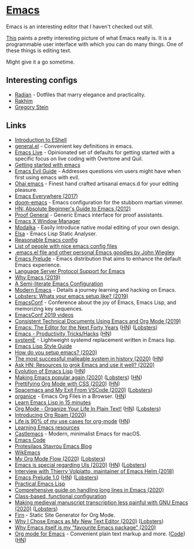 # [Emacs](https://www.gnu.org/software/emacs/)

Emacs is an interesting editor that I haven't checked out still.

[This](https://www.reddit.com/r/emacs/comments/74hetz/emacs_everywhere/) paints a pretty interesting picture of what Emacs really is. It is a programmable user interface with which you can do many things. One of these things is editing text.

Might give it a go sometime.

## Interesting configs

- [Radian](https://github.com/raxod502/radian) - Dotfiles that marry elegance and practicality.
- [Rakhim](https://github.com/freetonik/emacs-dotfiles)
- [Gregory Stein](https://github.com/gjstein/emacs.d)

## Links

- [Introduction to EShell](https://www.youtube.com/watch?v=RhYNu6i_uY4)
- [general.el](https://github.com/noctuid/general.el) - Convenient key definitions in emacs.
- [Emacs Live](https://github.com/overtone/emacs-live) - Opinionated set of defaults for getting started with a specific focus on live coding with Overtone and Quil.
- [Getting started with emacs](http://www.howardism.org/Technical/Emacs/emacs-getting-started.html)
- [Emacs Evil Guide](https://github.com/noctuid/evil-guide) - Addresses questions vim users might have when first using emacs with evil.
- [Ohai emacs](https://github.com/bodil/ohai-emacs) - Finest hand crafted artisanal emacs.d for your editing pleasure.
- [Emacs Everywhere (2017)](https://ambrevar.xyz/emacs-everywhere/)
- [doom-emacs](https://github.com/hlissner/doom-emacs) - Emacs configuration for the stubborn martian vimmer.
- [HN: Absolute Beginner's Guide to Emacs (2012)](https://news.ycombinator.com/item?id=18598544)
- [Proof General](https://github.com/ProofGeneral/PG) - Generic Emacs interface for proof assistants.
- [Emacs X Window Manager](https://github.com/ch11ng/exwm)
- [Modalka](https://github.com/mrkkrp/modalka) - Easily introduce native modal editing of your own design.
- [Elsa](https://github.com/emacs-elsa/Elsa) - Emacs Lisp Static Analyser.
- [Reasonable Emacs config](https://github.com/purcell/emacs.d)
- [List of people with nice emacs config files](https://github.com/caisah/emacs.dz)
- [.emacs.el file and other personal Emacs goodies by John Wiegley](https://github.com/jwiegley/dot-emacs)
- [Emacs Prelude](https://github.com/bbatsov/prelude) - Emacs distribution that aims to enhance the default Emacs experience.
- [Language Server Protocol Support for Emacs](https://github.com/emacs-lsp/lsp-mode)
- [Why Emacs (2019)](https://www.birkey.co/2019-08-04-why-emacs.html)
- [A Semi-literate Emacs Configuration](https://zge.us.to/emacs.d.html)
- [Modern Emacs](http://www.modernemacs.com/) - Details a journey learning and hacking on Emacs.
- [Lobsters: Whats your emacs setup like? (2019)](https://lobste.rs/s/754vk6/whats_your_emacs_setup_like)
- [EmacsConf](https://emacsconf.org/) - Conference about the joy of Emacs, Emacs Lisp, and memorizing key sequences.
- [EmacsConf 2019 videos](https://lists.gnu.org/archive/html/emacsconf-discuss/2019-11/msg00002.html)
- [Consistent Technical Documents Using Emacs and Org Mode (2019)](https://www.youtube.com/watch?v=0g9BcZvQbXU)
- [Emacs: The Editor for the Next Forty Years](https://media.emacsconf.org/2019/26.html) ([HN](https://news.ycombinator.com/item?id=21638197)) ([Lobsters](https://lobste.rs/s/qzu97s/emacs_editor_for_next_forty_years))
- [Emacs - Productivity Tricks/Hacks](http://www.mycpu.org/emacs-productivity-setup/) ([HN](https://news.ycombinator.com/item?id=22129636))
- [systemE](https://github.com/a-schaefers/systemE) - Lightweight systemd replacement written in Emacs lisp.
- [Emacs Lisp Style Guide](https://github.com/bbatsov/emacs-lisp-style-guide)
- [How do you setup emacs? (2020)](https://lobste.rs/s/uv4xpv/how_do_you_setup_emacs)
- [The most successful malleable system in history (2020)](https://malleable.systems/blog/2020/04/01/the-most-successful-malleable-system-in-history/) ([HN](https://news.ycombinator.com/item?id=22875106))
- [Ask HN: Resources to grok Emacs and use it well? (2020)](https://news.ycombinator.com/item?id=22881808)
- [Evolution of Emacs Lisp](http://www.iro.umontreal.ca/~monnier/hopl-4-emacs-lisp.pdf) ([HN](https://news.ycombinator.com/item?id=23080417))
- [Making Emacs popular again (2020)](https://lwn.net/SubscriberLink/819452/1480c3a59d3d9093/) ([Lobsters](https://lobste.rs/s/ueqxbu/making_emacs_popular_again)) ([HN](https://news.ycombinator.com/item?id=23107123))
- [Prettifying Org Mode with CSS (2020)](https://sandyuraz.com/articles/orgmode-css/) ([HN](https://news.ycombinator.com/item?id=23130104))
- [Spacemacs and My Exit From VSCode (2020)](https://dev.to/zamhaq/spacemacs-and-my-exit-from-vscode-54o2) ([Lobsters](https://lobste.rs/s/zc0shz/spacemacs_my_exit_from_vscode))
- [organice](https://organice.200ok.ch/) - Emacs Org Files in a Browser. ([HN](https://news.ycombinator.com/item?id=23151902))
- [Learn Emacs Lisp in 15 minutes](https://bzg.fr/en/learn-emacs-lisp-in-15-minutes.html/)
- [Org Mode - Organize Your Life In Plain Text!](http://doc.norang.ca/org-mode.html) ([HN](https://news.ycombinator.com/item?id=23299993)) ([Lobsters](https://lobste.rs/s/e8tydo/org_mode_organize_your_life_plain_text))
- [Introducing Org Roam (2020)](https://blog.jethro.dev/posts/introducing_org_roam/)
- [Life is 90% of my use cases for org-mode](http://stormrider.io/ninety-pct.html) ([HN](https://news.ycombinator.com/item?id=23672473))
- [Learning Emacs resources](https://emacsredux.com/resources/)
- [Castlemacs](https://github.com/freetonik/castlemacs) - Modern, minimalist Emacs for macOS.
- [Emacs Code](https://github.com/emacs-mirror/emacs)
- [Protesilaos Stavrou Emacs Blog](https://protesilaos.com/)
- [WikEmacs](http://wikemacs.org/wiki/Main_Page)
- [My Org Mode Flow (2020)](https://christine.website/blog/org-mode-flow-2020-09-08) ([Lobsters](https://lobste.rs/s/dqexwp/my_org_mode_flow))
- [Emacs is special regarding UIs (2020)](https://lists.gnu.org/archive/html/emacs-devel/2020-09/msg00286.html) ([HN](https://news.ycombinator.com/item?id=24430108)) ([Lobsters](https://lobste.rs/s/yvmkmt/emacs_is_very_special_regarding_uis))
- [Interview with Thierry Volpiatto, maintainer of Emacs Helm (2018)](https://sachachua.com/blog/2018/09/interview-with-thierry-volpiatto/)
- [Emacs Prelude 1.0](https://emacsredux.com/blog/2020/09/15/emacs-prelude-1-0/) ([HN](https://news.ycombinator.com/item?id=24480448)) ([Lobsters](https://lobste.rs/s/egkt4n/emacs_prelude_1_0))
- [Practical Emacs Lisp](http://ergoemacs.org/emacs/elisp.html)
- [Comprehensive guide on handling long lines in Emacs (2020)](https://200ok.ch/posts/2020-09-29_comprehensive_guide_on_handling_long_lines_in_emacs.html)
- [Class-based, functional configuration](https://nyxt.atlas.engineer/article/class-based-functional-configuration.org)
- [Making medieval manuscript transcription less painful with GNU Emacs (2020)](https://josephrjohnson.georgetown.domains/posts/emacs-transcriptions/) ([Lobsters](https://lobste.rs/s/defzbh/making_medieval_manuscript))
- [Firn](https://github.com/theiceshelf/firn) - Static Site Generator for Org Mode.
- [Why I Chose Emacs as My New Text Editor (2020)](https://takeonrules.com/2020/10/18/why-i-chose-emacs-as-my-new-text-editor/) ([Lobsters](https://lobste.rs/s/4cgvyb/why_i_chose_emacs_as_my_new_text_editor))
- [Why Emacs itself is my “favourite Emacs package” (2020)](https://protesilaos.com/codelog/2020-10-21-emacs-favourite-package/)
- [Org mode for Emacs](https://orgmode.org/) - Convenient plain text markup and more. ([Code](https://github.com/bzg/org-mode)) ([HN](https://news.ycombinator.com/item?id=24903311))
